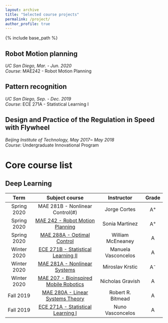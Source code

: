 ```yaml
---
layout: archive
title: "Selected course projects"
permalink: /project/
author_profile: true
---
```


{% include base_path %}

## Robot Motion planning

*UC San Diego, Mar. - Jun. 2020*  
*Course*: MAE242 - Robot Motion Planning



## Pattern recognition

*UC San Diego, Sep. - Dec. 2019*  
*Course*: ECE 271A - Statistical Learning I


## Design and Practice of the Regulation in Speed with Flywheel 

*Beijing Institute of Technology, May 2017~ May 2018*  
*Course*: Undergraduate Innovational Program

Core course list
======

## Deep Learning


| Term | Subject course | Instructor | Grade |
| :----: | :----: | :----: | :----: |
| Spring 2020 | MAE 281B - Nonlinear Control(#) | Jorge Cortes | A<sup>+ |
| Spring 2020 | [MAE 242 - Robot Motion Planning](#) | Sonia Martinez |A<sup>+ |
| Spring 2020 |[MAE 288A - Optimal Control](#) | William McEneaney |A |
| Winter 2020 | [ECE 271B - Statistical Learning II](#) | Manuela Vasconcelos | A |
| Winter 2020 | [MAE 281A - Nonlinear Systems](#) | Miroslav Krstic | A<sup>- |
| Winter 2020 | [MAE 207 - Bioinspired Mobile Robotics](#) | Nicholas Gravish | A |
| Fall 2019 | [MAE 280A - Linear Systems Theory](#) | Robert R. Bitmead | A |
| Fall 2019 | [ECE 271A - Statistical Learning I](#) | Nuno Vasconcelos |A |
